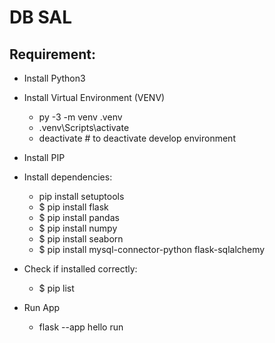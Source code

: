# DB SAL

## Requirement:
- Install Python3
- Install Virtual Environment (VENV)
    * py -3 -m venv .venv
    * .venv\Scripts\activate
    * deactivate    # to deactivate develop environment
- Install PIP
- Install dependencies:
    * pip install setuptools
    * $ pip install flask
    * $ pip install pandas
    * $ pip install numpy
    * $ pip install seaborn
    * $ pip install mysql-connector-python flask-sqlalchemy

- Check if installed correctly:
    * $ pip list

- Run App
    * flask --app hello run

